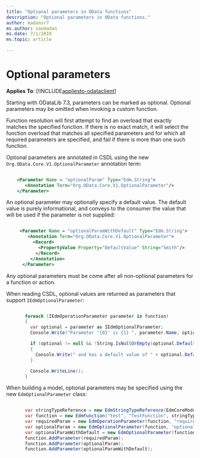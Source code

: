 ```yaml
---
title: "Optional parameters in OData functions"
description: "Optional parameters in OData functions."
author: madansr7
ms.author: saumadan
ms.date: 7/1/2019
ms.topic: article
 
---
```

# Optional parameters
**Applies To**: [!INCLUDE[appliesto-odataclient](../../includes/appliesto-odatalib-v7.md)]

Starting with ODataLib 7.3, parameters can be marked as optional. Optional parameters may be omitted when invoking a custom function. 

Function resolution will first attempt to find an overload that exactly matches the specified function. If there is no exact match, it will select the function overload that matches all specified parameters and for which all required parameters are specified, and fail if there is more than one such function. 

Optional parameters are annotated in CSDL using the new `Org.OData.Core.V1.OptionalParameter` annotation term:

```xml

    <Parameter Name = "optionalParam" Type="Edm.String">
       <Annotation Term="Org.OData.Core.V1.OptionalParameter"/>
    </Parameter>

```

An optional parameter may optionally specify a default value. The default value is purely informational, and conveys to the consumer the value that will be used if the parameter is not supplied:

```xml

     <Parameter Name = "optionalParamWithDefault" Type="Edm.String">
        <Annotation Term="Org.OData.Core.V1.OptionalParameter">
          <Record>
            <PropertyValue Property="DefaultValue" String="Smith"/>
           </Record>
         </Annotation>
      </Parameter>

```

Any optional parameters must be come after all non-optional parameters for a function or action.

When reading CSDL, optional values are returned as parameters that support `IEdmOptionalParameter`:

```C#

       foreach (IEdmOperationParameter parameter in function)
       {
         var optional = parameter as IEdmOptionalParameter;
         Console.Write("Parameter '{0}' is {1} ", parameter.Name, optional == null ? "required" : "optional");

         if (optional != null && !String.IsNullOrEmpty(optional.DefaultValueString))
         {
           Console.Write(" and has a default value of " + optional.DefaultValueString);
         }

         Console.WriteLine();
       }

```

When building a model, optional parameters may be specified using the new `EdmOptionalParameter` class:

```C#

       var stringTypeReference = new EdmStringTypeReference(EdmCoreModel.Instance.GetPrimitiveType(EdmPrimitiveTypeKind.String), false);
       var function = new EdmFunction("test", "TestFunction", stringTypeReference);
       var requiredParam = new EdmOperationParameter(function, "requiredParam", stringTypeReference);
       var optionalParam = new EdmOptionalParameter(function, "optionalParam", stringTypeReference, null);
       var optionalParamWithDefault = new EdmOptionalParameter(function, "optionalParamWithDefault", stringTypeReference, "Smith");
       function.AddParameter(requiredParam);
       function.AddParameter(optionalParam);
       function.AddParameter(optionalParamWithDefault);

```
